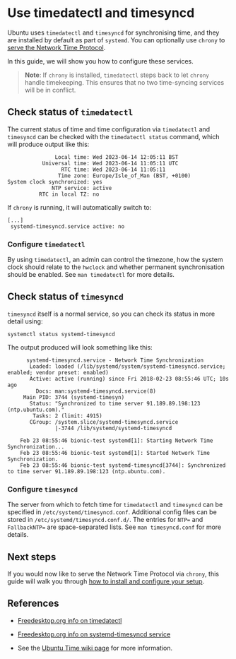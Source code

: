 # Use timedatectl and timesyncd

Ubuntu uses `timedatectl` and `timesyncd` for synchronising time, and they are installed by default as part of `systemd`. You can optionally use `chrony` to [serve the Network Time Protocol](how-to-serve-the-network-time-protocol-with-chrony.md).

In this guide, we will show you how to configure these services.

> **Note**:
> If `chrony` is installed, `timedatectl` steps back to let `chrony` handle timekeeping. This ensures that no two time-syncing services will be in conflict. 

## Check status of `timedatectl`

The current status of time and time configuration via `timedatectl` and `timesyncd` can be checked with the `timedatectl status` command, which will produce output like this:

```text
               Local time: Wed 2023-06-14 12:05:11 BST
           Universal time: Wed 2023-06-14 11:05:11 UTC
                 RTC time: Wed 2023-06-14 11:05:11
                Time zone: Europe/Isle_of_Man (BST, +0100)
System clock synchronized: yes
              NTP service: active
          RTC in local TZ: no
```

If `chrony` is running, it will automatically switch to:

```text
[...]
 systemd-timesyncd.service active: no 
```

### Configure `timedatectl`

By using `timedatectl`, an admin can control the timezone, how the system clock should relate to the `hwclock` and whether permanent synchronisation should be enabled. See `man timedatectl` for more details.

## Check status of `timesyncd`

`timesyncd` itself is a normal service, so you can check its status in more detail using:

```
systemctl status systemd-timesyncd
```

The output produced will look something like this:

```
      systemd-timesyncd.service - Network Time Synchronization
       Loaded: loaded (/lib/systemd/system/systemd-timesyncd.service; enabled; vendor preset: enabled)
       Active: active (running) since Fri 2018-02-23 08:55:46 UTC; 10s ago
         Docs: man:systemd-timesyncd.service(8)
     Main PID: 3744 (systemd-timesyn)
       Status: "Synchronized to time server 91.189.89.198:123 (ntp.ubuntu.com)."
        Tasks: 2 (limit: 4915)
       CGroup: /system.slice/systemd-timesyncd.service
               |-3744 /lib/systemd/systemd-timesyncd
    
    Feb 23 08:55:46 bionic-test systemd[1]: Starting Network Time Synchronization...
    Feb 23 08:55:46 bionic-test systemd[1]: Started Network Time Synchronization.
    Feb 23 08:55:46 bionic-test systemd-timesyncd[3744]: Synchronized to time server 91.189.89.198:123 (ntp.ubuntu.com).
```

### Configure `timesyncd`

The server from which to fetch time for `timedatectl` and `timesyncd` can be specified in `/etc/systemd/timesyncd.conf`. Additional config files can be stored in `/etc/systemd/timesyncd.conf.d/`. The entries for `NTP=` and `FallbackNTP=` are space-separated lists. See `man timesyncd.conf` for more details.

## Next steps

If you would now like to serve the Network Time Protocol via `chrony`, this guide will walk you through [how to install and configure your setup](how-to-serve-the-network-time-protocol-with-chrony.md).

## References

- [Freedesktop.org info on timedatectl](https://www.freedesktop.org/software/systemd/man/timedatectl.html)

- [Freedesktop.org info on systemd-timesyncd service](https://www.freedesktop.org/software/systemd/man/systemd-timesyncd.service.html#)

- See the [Ubuntu Time wiki page](https://help.ubuntu.com/community/UbuntuTime) for more information.
